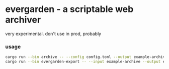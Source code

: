 # evergarden - a scriptable web archiver

very experimental. don't use in prod, probably

### usage

```bash
cargo run --bin archive -- --config config.toml --output example-archive --start-point "https://example.com"
cargo run --bin evergarden-export -- --input example-archive --output example.wacz
```